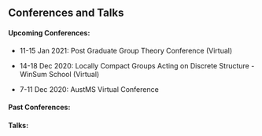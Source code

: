## Conferences and Talks

#### Upcoming Conferences:

* 11-15 Jan 2021: Post Graduate Group Theory Conference (Virtual)

* 14-18 Dec 2020: Locally Compact Groups Acting on Discrete Structure - WinSum School (Virtual)

* 7-11 Dec 2020: AustMS Virtual Conference


#### Past Conferences:





#### Talks:

